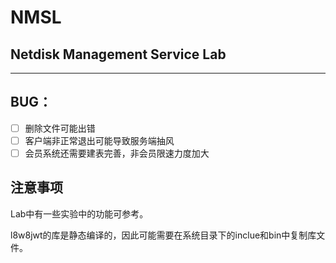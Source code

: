 # **NMSL**  

##  Netdisk Management Service Lab

---

## BUG：
- [ ] 删除文件可能出错
- [ ] 客户端非正常退出可能导致服务端抽风
- [ ] 会员系统还需要建表完善，非会员限速力度加大

## 注意事项

Lab中有一些实验中的功能可参考。

l8w8jwt的库是静态编译的，因此可能需要在系统目录下的inclue和bin中复制库文件。

